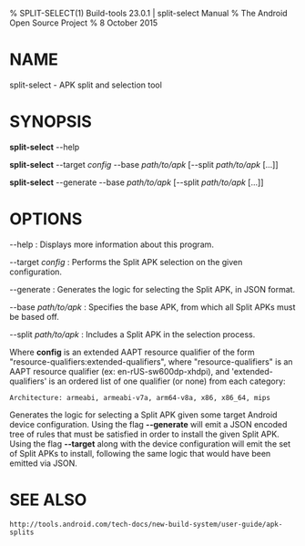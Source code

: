 % SPLIT-SELECT(1) Build-tools 23.0.1  | split-select Manual
% The Android Open Source Project
% 8 October 2015

# NAME

split-select - APK split and selection tool

# SYNOPSIS

**split-select** --help

**split-select** --target _config_ --base _path/to/apk_
                 [--split _path/to/apk_ [...]]

**split-select** --generate --base _path/to/apk_ [--split _path/to/apk_ [...]]

# OPTIONS

--help
: Displays more information about this program.

--target _config_
: Performs the Split APK selection on the given configuration.

--generate
: Generates the logic for selecting the Split APK, in JSON format.

--base _path/to/apk_
: Specifies the base APK, from which all Split APKs must be based off.

--split _path/to/apk_
: Includes a Split APK in the selection process.

Where **config** is an extended AAPT resource qualifier of the form
"resource-qualifiers:extended-qualifiers", where "resource-qualifiers" is an
AAPT resource qualifier (ex: en-rUS-sw600dp-xhdpi), and 'extended-qualifiers'
is an ordered list of one qualifier (or none) from each category:

```
Architecture: armeabi, armeabi-v7a, arm64-v8a, x86, x86_64, mips
```

Generates the logic for selecting a Split APK given some target Android device
configuration. Using the flag **--generate** will emit a JSON encoded tree of
rules that must be satisfied in order to install the given Split APK. Using the
flag **--target** along with the device configuration will emit the set of Split
APKs to install, following the same logic that would have been emitted via JSON.

# SEE ALSO

`http://tools.android.com/tech-docs/new-build-system/user-guide/apk-splits`
